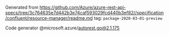 Generated from https://github.com/Azure/azure-rest-api-specs/tree/3c764635e7d442b3e74caf593029fcd440b3ef82//specification/confluent/resource-manager/readme.md tag: `package-2020-03-01-preview`

Code generator @microsoft.azure/autorest.go@2.1.175


